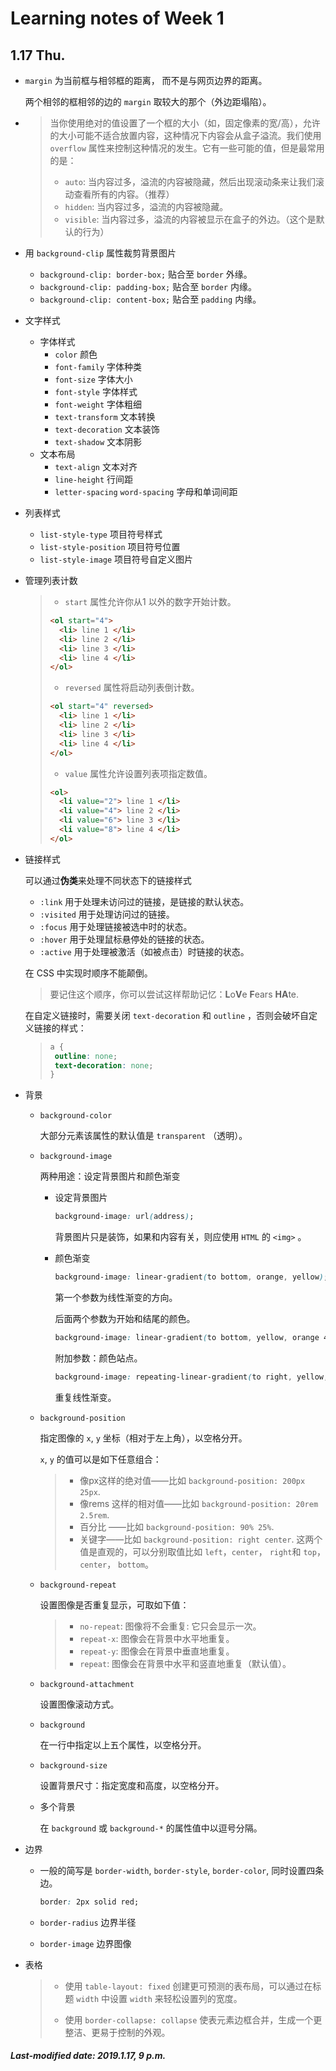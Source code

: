 # Learning notes of Week 1

## 1.17 Thu.

+ `margin` 为当前框与相邻框的距离， 而不是与网页边界的距离。

  两个相邻的框相邻的边的 `margin` 取较大的那个（外边距塌陷）。

+ >当你使用绝对的值设置了一个框的大小（如，固定像素的宽/高），允许的大小可能不适合放置内容，这种情况下内容会从盒子溢流。我们使用 `overflow` 属性来控制这种情况的发生。它有一些可能的值，但是最常用的是：
  >
  >- `auto`: 当内容过多，溢流的内容被隐藏，然后出现滚动条来让我们滚动查看所有的内容。（推荐）
  >- `hidden`: 当内容过多，溢流的内容被隐藏。
  >- `visible`: 当内容过多，溢流的内容被显示在盒子的外边。（这个是默认的行为）

+ 用 `background-clip` 属性裁剪背景图片

  + `background-clip: border-box;` 贴合至 `border` 外缘。
  + `background-clip: padding-box;` 贴合至 `border` 内缘。
  + `background-clip: content-box;` 贴合至 `padding` 内缘。

+ 文字样式

  + 字体样式
    + `color` 颜色
    + `font-family` 字体种类
    + `font-size` 字体大小
    + `font-style` 字体样式
    + `font-weight` 字体粗细
    + `text-transform` 文本转换
    + `text-decoration` 文本装饰
    + `text-shadow` 文本阴影
  + 文本布局
    + `text-align` 文本对齐
    + `line-height` 行间距
    + `letter-spacing` `word-spacing` 字母和单词间距

+ 列表样式

  + `list-style-type` 项目符号样式
  + `list-style-position` 项目符号位置
  + `list-style-image` 项目符号自定义图片

+ 管理列表计数

  >+ `start` 属性允许你从1 以外的数字开始计数。
  >
  >  ```html
  >  <ol start="4">
  >    <li> line 1 </li>
  >    <li> line 2 </li>
  >    <li> line 3 </li>
  >    <li> line 4 </li>
  >  </ol>
  >  ```
  >
  >+ `reversed` 属性将启动列表倒计数。
  >
  >  ```html
  >  <ol start="4" reversed>
  >    <li> line 1 </li>
  >    <li> line 2 </li>
  >    <li> line 3 </li>
  >    <li> line 4 </li>
  >  </ol>
  >  ```
  >
  >+ `value` 属性允许设置列表项指定数值。
  >
  >  ```html
  >  <ol>
  >    <li value="2"> line 1 </li>
  >    <li value="4"> line 2 </li>
  >    <li value="6"> line 3 </li>
  >    <li value="8"> line 4 </li>
  >  </ol>
  >  ```

+ 链接样式

  可以通过**伪类**来处理不同状态下的链接样式

  + `:link` 用于处理未访问过的链接，是链接的默认状态。
  + `:visited` 用于处理访问过的链接。
  + `:focus` 用于处理链接被选中时的状态。
  + `:hover` 用于处理鼠标悬停处的链接的状态。
  + `:active` 用于处理被激活（如被点击）时链接的状态。

  在 CSS 中实现时顺序不能颠倒。

  > 要记住这个顺序，你可以尝试这样帮助记忆：**L**o**V**e **F**ears **HA**te.

  在自定义链接时，需要关闭 `text-decoration` 和 `outline` ，否则会破坏自定义链接的样式：

  >```css
  >a {
  >  outline: none;
  >  text-decoration: none;
  >}
  >```

+ 背景

  + `background-color` 

    大部分元素该属性的默认值是 `transparent` （透明）。

  + `background-image`

    两种用途：设定背景图片和颜色渐变

    + 设定背景图片

      ```css
      background-image: url(address);
      ```

      背景图片只是装饰，如果和内容有关，则应使用 `HTML` 的 `<img>` 。

    + 颜色渐变

      ```css
      background-image: linear-gradient(to bottom, orange, yellow);
      ```

      第一个参数为线性渐变的方向。

      后面两个参数为开始和结尾的颜色。

      ```css
      background-image: linear-gradient(to bottom, yellow, orange 40%, yellow);
      ```

      附加参数：颜色站点。

      ```css
      background-image: repeating-linear-gradient(to right, yellow, orange 25px, yellow 50px);
      ```

      重复线性渐变。

  + `background-position`

    指定图像的 `x`, `y` 坐标（相对于左上角），以空格分开。

    `x`, `y` 的值可以是如下任意组合：

    >- 像px这样的绝对值——比如 `background-position: 200px 25px`.
    >- 像rems 这样的相对值——比如 `background-position: 20rem 2.5rem`.
    >- 百分比 ——比如 `background-position: 90% 25%`.
    >- 关键字——比如 `background-position: right center`. 这两个值是直观的，可以分别取值比如 `left`，`center`， `right`和 `top`，`center`， `bottom`。

  + `background-repeat`

    设置图像是否重复显示，可取如下值：

    > - `no-repeat`: 图像将不会重复: 它只会显示一次。
    > - `repeat-x`: 图像会在背景中水平地重复。
    > - `repeat-y`: 图像会在背景中垂直地重复。
    > - `repeat`: 图像会在背景中水平和竖直地重复（默认值）。

  + `background-attachment`

    设置图像滚动方式。

  + `background`

    在一行中指定以上五个属性，以空格分开。

  + `background-size`

    设置背景尺寸：指定宽度和高度，以空格分开。

  + 多个背景

    在 `background` 或 `background-*` 的属性值中以逗号分隔。

+ 边界

  + 一般的简写是 `border-width`, `border-style`, `border-color`, 同时设置四条边。

    ```css
    border: 2px solid red; 
    ```

  + `border-radius` 边界半径

  + `border-image` 边界图像

+ 表格

  > + 使用 `table-layout: fixed` 创建更可预测的表布局，可以通过在标题 `width` 中设置 `width` 来轻松设置列的宽度。
  >
  > + 使用 `border-collapse: collapse` 使表元素边框合并，生成一个更整洁、更易于控制的外观。

##### Last-modified date: 2019.1.17, 9 p.m.

